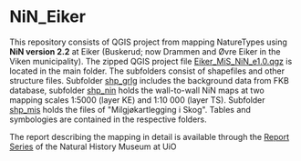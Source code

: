 # NiN_Eiker
This repository consists of QGIS project from mapping NatureTypes using **NiN version 2.2** at Eiker (Buskerud; now Drammen and Øvre Eiker in the Viken municipality). The zipped QGIS project file [Eiker_MiS_NiN_e1.0.qgz](https://github.com/geco-nhm/NiN_Eiker/blob/main/Eiker_MiS_NiN_e1.0.qgz) is located in the main folder. The subfolders consist of shapefiles and other structure files. Subfolder [shp_grlg](https://github.com/geco-nhm/NiN_Eiker/tree/main/shp_grlg) includes the background data from FKB database, subfolder [shp_nin](https://github.com/geco-nhm/NiN_Eiker/tree/main/shp_nin) holds the wall-to-wall NiN maps at two mapping scales 1:5000 (layer KE) and 1:10 000 (layer TS). Subfolder [shp_mis](https://github.com/geco-nhm/NiN_Eiker/tree/main/shp_mis) holds the files of "Milgjøkartlegging i Skog". Tables and symbologies are contained in the respective folders. 

The report describing the mapping in detail is available through the [Report Series](https://www.nhm.uio.no/forskning/publikasjoner/nhm-rapporter/nhm-rapport-100-2021.pdf) of the Natural History Museum at UiO

